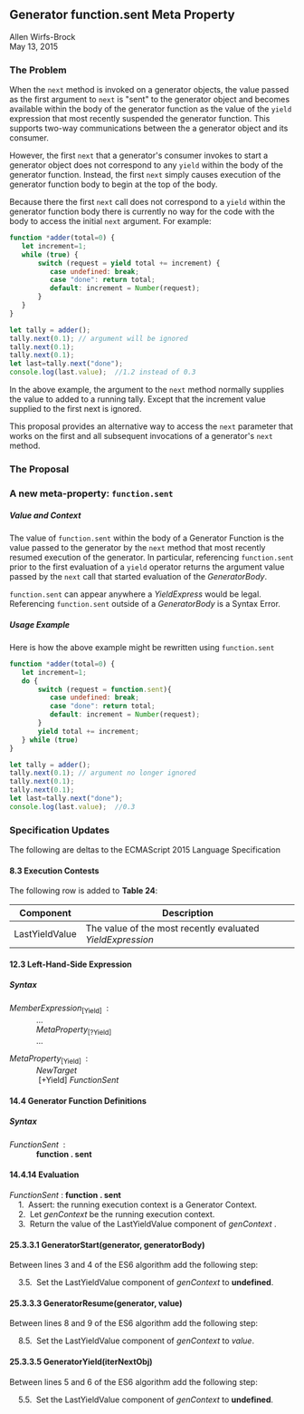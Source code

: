 ## Generator function.sent Meta Property ##
Allen Wirfs-Brock  
May 13, 2015

### The Problem
When the `next` method is invoked on a generator objects,  the value passed as the first argument to `next` is "sent" to the generator object and becomes available  within the body of the generator function as the value of the `yield` expression that most recently suspended the generator function. This supports two-way communications between the a generator object and its consumer.

However, the first `next` that a generator's consumer invokes to start a generator object does not correspond to any `yield` within the body of the generator function. Instead, the first `next` simply causes execution of the generator function body to begin at the top of the body.

Because there the first `next` call does not correspond to a `yield` within the generator function body there is currently no way for the code with the body to access the initial `next` argument.  For example:

```js
function *adder(total=0) {
   let increment=1;
   while (true) {
       switch (request = yield total += increment) {
          case undefined: break;
          case "done": return total;
          default: increment = Number(request);
       }
   }
}

let tally = adder();
tally.next(0.1); // argument will be ignored
tally.next(0.1);
tally.next(0.1);
let last=tally.next("done");
console.log(last.value);  //1.2 instead of 0.3
```
In the above example, the argument to the `next` method  normally supplies the value to added to a running tally. Except that the increment value supplied to the first next is ignored.

This proposal provides an alternative way to access the `next` parameter that works on the first and all subsequent invocations of a generator's `next` method.
### The Proposal

### A new meta-property: `function.sent`

##### Value and Context
The value of `function.sent` within the body of a Generator Function is the value passed to the generator by the `next` method that most recently resumed execution of the generator.  In particular,  referencing `function.sent` prior to the first evaluation of a `yield` operator returns the argument value passed by the `next` call that started evaluation of the *GeneratorBody*. 

 `function.sent` can appear anywhere a *YieldExpress* would be legal. Referencing `function.sent` outside of a *GeneratorBody* is a Syntax Error. 
 
##### Usage Example
Here is how the above example might be rewritten using `function.sent`
```js
function *adder(total=0) {
   let increment=1;
   do {
       switch (request = function.sent){
          case undefined: break;
          case "done": return total;
          default: increment = Number(request);
       }
       yield total += increment;
   } while (true)
}

let tally = adder();
tally.next(0.1); // argument no longer ignored
tally.next(0.1);
tally.next(0.1);
let last=tally.next("done");
console.log(last.value);  //0.3
```

### Specification Updates
The following are deltas to the ECMAScript 2015 Language Specification

#### 8.3 Execution Contests
The following row is added to **Table 24**:<br>

| Component | Description   
|------------------|-------------------------------------------------------------------
|   LastYieldValue  |  The value of the most recently evaluated *YieldExpression*  

#### 12.3 Left-Hand-Side Expression
##### Syntax

*MemberExpression*<sub>[Yield]</sub> &nbsp;:  <br>
&nbsp;&nbsp;&nbsp;&nbsp;&nbsp;&nbsp;&nbsp;&nbsp;&nbsp;&nbsp;&nbsp;&nbsp;... <br>
&nbsp;&nbsp;&nbsp;&nbsp;&nbsp;&nbsp;&nbsp;&nbsp;&nbsp;&nbsp;&nbsp;&nbsp;*MetaProperty*<sub>[?Yield]</sub> <br>
&nbsp;&nbsp;&nbsp;&nbsp;&nbsp;&nbsp;&nbsp;&nbsp;&nbsp;&nbsp;&nbsp;&nbsp;...

*MetaProperty*<sub>[Yield]</sub> &nbsp;:  <br>
&nbsp;&nbsp;&nbsp;&nbsp;&nbsp;&nbsp;&nbsp;&nbsp;&nbsp;&nbsp;&nbsp;&nbsp;*NewTarget* <br>
&nbsp;&nbsp;&nbsp;&nbsp;&nbsp;&nbsp;&nbsp;&nbsp;&nbsp;&nbsp;&nbsp;&nbsp; [+Yield] *FunctionSent*

#### 14.4 Generator Function Definitions
##### Syntax
*FunctionSent* &nbsp;: <br>
&nbsp;&nbsp;&nbsp;&nbsp;&nbsp;&nbsp;&nbsp;&nbsp;&nbsp;&nbsp;&nbsp;&nbsp;**function . sent**
#### 14.4.14 Evaluation
*FunctionSent*&nbsp;:&nbsp;**function . sent**<br>
&nbsp;&nbsp;&nbsp;&nbsp;1.&nbsp;&nbsp;Assert:  the running execution context is a Generator Context.<br>
&nbsp;&nbsp;&nbsp;&nbsp;2.&nbsp;&nbsp;Let *genContext* be the running execution context.<br>
&nbsp;&nbsp;&nbsp;&nbsp;3.&nbsp;&nbsp;Return the value of the LastYieldValue component of *genContext* .<br>
#### 25.3.3.1 GeneratorStart(generator, generatorBody)

Between lines 3 and 4 of the ES6 algorithm add the following step:

&nbsp;&nbsp;&nbsp;&nbsp;3.5.&nbsp;&nbsp;Set the LastYieldValue component of *genContext* to **undefined**.

#### 25.3.3.3 GeneratorResume(generator, value)
Between lines 8 and 9 of the ES6 algorithm add the following step:

&nbsp;&nbsp;&nbsp;&nbsp;8.5.&nbsp;&nbsp;Set the LastYieldValue component of *genContext* to *value*.

#### 25.3.3.5 GeneratorYield(iterNextObj)
Between lines 5 and 6 of the ES6 algorithm add the following step:

&nbsp;&nbsp;&nbsp;&nbsp;5.5.&nbsp;&nbsp;Set the LastYieldValue component of *genContext* to **undefined**.
